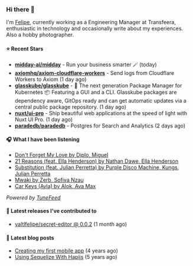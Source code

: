 ### Hi there 👋

I'm [Felipe](https://felipevm.com), currently working as a Engineering Manager at Transfeera, enthusiastic in technology and occasionally write about my experiences. Also a hobby photographer.

#### ⭐ Recent Stars
- **[midday-ai/midday](https://github.com/midday-ai/midday)** - Run your business smarter 🪄 (today)
- **[axiomhq/axiom-cloudflare-workers](https://github.com/axiomhq/axiom-cloudflare-workers)** - Send logs from Cloudflare Workers to Axiom (1 day ago)
- **[glasskube/glasskube](https://github.com/glasskube/glasskube)** - 🧊 The next generation Package Manager for Kubernetes 📦 Featuring a GUI and a CLI. Glasskube packages are dependency aware, GitOps ready and can get automatic updates via a central public package repository. (1 day ago)
- **[nuxt/ui-pro](https://github.com/nuxt/ui-pro)** - Ship beautiful web applications at the speed of light with Nuxt UI Pro. (1 day ago)
- **[paradedb/paradedb](https://github.com/paradedb/paradedb)** - Postgres for Search and Analytics (2 days ago)

#### 🎧 What I have been listening
- [Don&#39;t Forget My Love by Diplo, Miguel](https://open.spotify.com/track/2OZZpID4LgZ0GGm8XB99e3)
- [21 Reasons (feat. Ella Henderson) by Nathan Dawe, Ella Henderson](https://open.spotify.com/track/1RF02Cf80mTaeNXG2P2boR)
- [Substitution (feat. Julian Perretta) by Purple Disco Machine, Kungs, Julian Perretta](https://open.spotify.com/track/2F2p7b5Xq20mRyEeWYaeUF)
- [Mwaki by Zerb, Sofiya Nzau](https://open.spotify.com/track/5KTZgG84bKFGm53lhLtTqc)
- [Car Keys (Ayla) by Alok, Ava Max](https://open.spotify.com/track/00E0Z2jrF7reoHps4zcbWQ)

_Powered by [TuneFeed](https://tunefeed.app?ref=valtlfelipe-gh-profile)_ 

#### 🚀 Latest releases I've contributed to


- [valtlfelipe/secret-editor @ 0.0.2](https://github.com/valtlfelipe/secret-editor/releases/tag/0.0.2) (1 month ago)

#### 📄 Latest blog posts
- [Creating my first mobile app](https://felipevm.com/posts/creating-my-first-mobile-app/) (4 years ago)
- [Using Sequelize With Hapijs](https://felipevm.com/posts/using-sequelize-with-hapijs/) (5 years ago)
